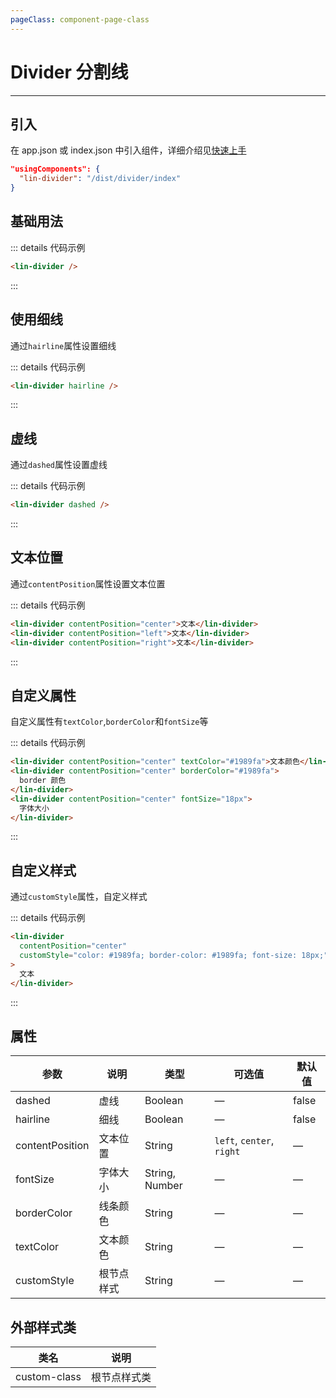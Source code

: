 ```yaml
---
pageClass: component-page-class
---
```


# Divider 分割线

---

<demo-image src='/componentImage/view/divider.png' />

## 引入

在 app.json 或 index.json 中引入组件，详细介绍见[快速上手](/guide/start)

```json
"usingComponents": {
  "lin-divider": "/dist/divider/index"
}
```

## 基础用法

::: details 代码示例

```html
<lin-divider />
```

:::

## 使用细线

通过`hairline`属性设置细线

::: details 代码示例

```html
<lin-divider hairline />
```

:::

## 虚线

通过`dashed`属性设置虚线

::: details 代码示例

```html
<lin-divider dashed />
```

:::

## 文本位置

通过`contentPosition`属性设置文本位置

::: details 代码示例

```html
<lin-divider contentPosition="center">文本</lin-divider>
<lin-divider contentPosition="left">文本</lin-divider>
<lin-divider contentPosition="right">文本</lin-divider>
```

:::

## 自定义属性

自定义属性有`textColor`,`borderColor`和`fontSize`等

::: details 代码示例

```html
<lin-divider contentPosition="center" textColor="#1989fa">文本颜色</lin-divider>
<lin-divider contentPosition="center" borderColor="#1989fa">
  border 颜色
</lin-divider>
<lin-divider contentPosition="center" fontSize="18px">
  字体大小
</lin-divider>
```

:::

## 自定义样式

通过`customStyle`属性，自定义样式

::: details 代码示例

```html
<lin-divider
  contentPosition="center"
  customStyle="color: #1989fa; border-color: #1989fa; font-size: 18px;"
>
  文本
</lin-divider>
```

:::

## 属性

| 参数            | 说明       | 类型           | 可选值                    | 默认值 |
| --------------- | ---------- | -------------- | ------------------------- | ------ |
| dashed          | 虚线       | Boolean        | —                         | false  |
| hairline        | 细线       | Boolean        | —                         | false  |
| contentPosition | 文本位置   | String         | `left`, `center`, `right` | —      |
| fontSize        | 字体大小   | String, Number | —                         | —      |
| borderColor     | 线条颜色   | String         | —                         | —      |
| textColor       | 文本颜色   | String         | —                         | —      |
| customStyle     | 根节点样式 | String         | —                         | —      |

## 外部样式类

| 类名     | 说明         |
| ------------ | ------------ |
| custom-class | 根节点样式类 |
